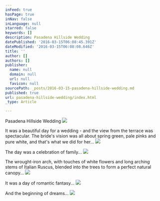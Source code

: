 ```yaml
---
inFeed: true
hasPage: true
inNav: false
inLanguage: null
starred: false
keywords: []
description: Pasadena Hillside Wedding
datePublished: '2016-03-15T06:08:45.391Z'
dateModified: '2016-03-15T06:08:08.646Z'
title: ''
author: []
authors: []
publisher:
  name: null
  domain: null
  url: null
  favicon: null
sourcePath: _posts/2016-03-15-pasadena-hillside-wedding.md
published: true
url: pasadena-hillside-wedding/index.html
_type: Article

---
```

Pasadena Hillside Wedding
![](https://the-grid-user-content.s3-us-west-2.amazonaws.com/554498b4-ef00-47e4-b3b9-98c5891c5037.jpg)

It was a beautiful day for a wedding - and the view from the terrace was spectacular. The bride's vision was all about spring green, pale pinks and pure white, and that's what we did for her...
![](https://the-grid-user-content.s3-us-west-2.amazonaws.com/0f1c4bc3-27e8-468e-8fed-eb7f88cae3c3.jpg)

The day was a celebration of family...
![](https://the-grid-user-content.s3-us-west-2.amazonaws.com/e8ef1431-4a8a-4043-b535-d9b3709ccb38.jpg)

The wrought-iron arch, with touches of white flowers and long arching stems of Italian Ruscus, blended into the trees to form a perfect natural canopy...
![](https://the-grid-user-content.s3-us-west-2.amazonaws.com/ce95aa38-83e8-4f30-8791-6fca8775b0ee.jpg)

It was a day of romantic fantasy...
![](https://the-grid-user-content.s3-us-west-2.amazonaws.com/247093cc-9a83-49c3-bc2f-527efd02ebd4.jpg)

And the beginning of dreams...
![](https://the-grid-user-content.s3-us-west-2.amazonaws.com/9e28e6b0-f8eb-40af-a331-591ee676f98d.jpg)